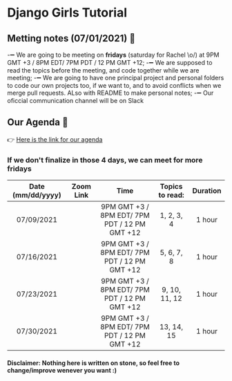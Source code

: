# Django Girls Tutorial

## Metting notes (07/01/2021) :bookmark_tabs:
-:heavy_minus_sign: We are going to be meeting on **fridays** (saturday for Rachel \o/) at 9PM GMT +3 / 8PM EDT/ 7PM PDT / 12 PM GMT +12; 
-:heavy_minus_sign: We are supposed to read the topics before the meeting, and code together while we are meeting;
-:heavy_minus_sign: We are going to have one principal project and personal folders to code our own projects too, if we want to, and to avoid conflicts when we merge pull requests. ALso with README to make personal notes;
-:heavy_minus_sign: Our oficcial communication channel will be on Slack
## Our Agenda :calendar:

:point_right: [Here is the link for our agenda](https://calendar.google.com/calendar/u/0?cid=NXZpZ2Iwb29zaGM2MnU0aXZoM3RqdGFlZmdAZ3JvdXAuY2FsZW5kYXIuZ29vZ2xlLmNvbQ)

### If we don't finalize in those 4 days, we can meet for more fridays 
| Date (mm/dd/yyyy) |    Zoom Link   |      Time     | Topics to read:|  Duration |
|:-----------------:|----------------|:-------------:|:--------------:| :--------:|
|    07/09/2021     |                |  9PM GMT +3 / 8PM EDT/ 7PM PDT / 12 PM GMT +12   |     1, 2, 3, 4 |   1 hour  |
|    07/16/2021     |                |  9PM GMT +3 / 8PM EDT/ 7PM PDT / 12 PM GMT +12   |     5, 6, 7, 8 |   1 hour  |
|    07/23/2021     |                |  9PM GMT +3 / 8PM EDT/ 7PM PDT / 12 PM GMT +12   |  9, 10, 11, 12 |   1 hour  |
|    07/30/2021     |                |  9PM GMT +3 / 8PM EDT/ 7PM PDT / 12 PM GMT +12   |    13, 14, 15  |   1 hour  |


#### Disclaimer: Nothing here is written on stone, so feel free to change/improve wenever you want :)